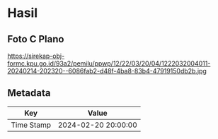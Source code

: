 # Hasil

## Foto C Plano

https://sirekap-obj-formc.kpu.go.id/93a2/pemilu/ppwp/12/22/03/20/04/1222032004011-20240214-202320--6086fab2-d48f-4ba8-83b4-47919150db2b.jpg


## Metadata

| Key        | Value               |
| ---------- | ------------------- |
| Time Stamp | 2024-02-20 20:00:00 |



